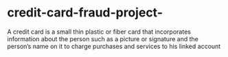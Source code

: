 # credit-card-fraud-project-
A credit card is a small thin plastic or fiber card that incorporates information about the person such as a picture or signature and the person’s name on it to charge purchases and services to his linked account
